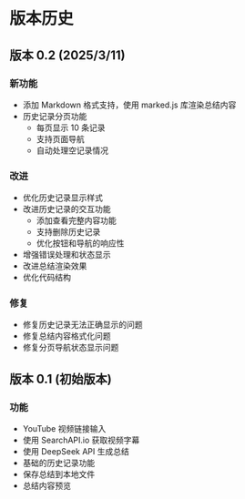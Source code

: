 # 版本历史

## 版本 0.2 (2025/3/11)
### 新功能
- 添加 Markdown 格式支持，使用 marked.js 库渲染总结内容
- 历史记录分页功能
  - 每页显示 10 条记录
  - 支持页面导航
  - 自动处理空记录情况

### 改进
- 优化历史记录显示样式
- 改进历史记录的交互功能
  - 添加查看完整内容功能
  - 支持删除历史记录
  - 优化按钮和导航的响应性
- 增强错误处理和状态显示
- 改进总结渲染效果
- 优化代码结构

### 修复
- 修复历史记录无法正确显示的问题
- 修复总结内容格式化问题
- 修复分页导航状态显示问题

## 版本 0.1 (初始版本)
### 功能
- YouTube 视频链接输入
- 使用 SearchAPI.io 获取视频字幕
- 使用 DeepSeek API 生成总结
- 基础的历史记录功能
- 保存总结到本地文件
- 总结内容预览
